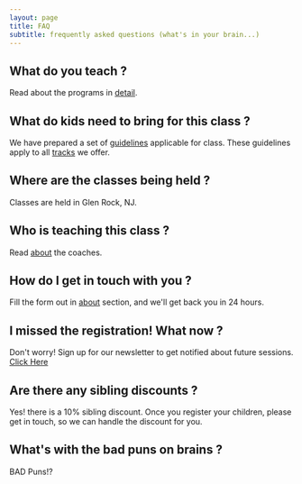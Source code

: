 ```yaml
---
layout: page
title: FAQ
subtitle: frequently asked questions (what's in your brain...)
---
```


## What do you teach ?

Read about the programs in [detail](/programs).

<!-- ## What do all these logos on your website mean ?

These are logos of all the technologies we teach. The logos are trademarked and belong to their respective companies. We have no association or affiliation with them. To know more about each of them in detail, [read our blog](/blog). -->

## What do kids need to bring for this class ?

We have prepared a set of [guidelines](/courses/guidelines) applicable for class. These guidelines apply to all [tracks](/courses) we offer.

## Where are the classes being held ?
Classes are held in Glen Rock, NJ.

## Who is teaching this class ?

Read [about](/aboutme) the coaches.

## How do I get in touch with you ?

Fill the form out in [about](/aboutme) section, and we'll get back you in 24 hours.

## I missed the registration! What now ?

Don't worry! Sign up for our newsletter to get notified about future sessions. [Click Here](https://mailchi.mp/99bd5aafc3f9/summer2020)

## Are there any sibling discounts ?

Yes! there is a 10% sibling discount. Once you register your children, please get in touch, so we can handle the discount for you.

## What's with the bad puns on brains ?

BAD Puns!?
